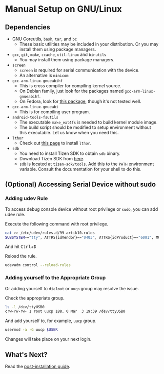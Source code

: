 # Manual Setup on GNU/Linux

## Dependencies

* GNU Coreutils, `bash`, `tar`, and `bc`
    * These basic utilities may be included in your distribution. Or you may install them using package managers.
* `gcc`, `git`, `make`, `ccache`, `util-linux` and `binutils`
    * You may install them using package managers.
* `screen`
    * `screen` is required for serial communication with the device.
    * An alternative is `minicom`
* `gcc-arm-linux-gnueabihf`
    * This is cross compiler for compiling kernel source.
    * On Debian family, just look for the packages named `gcc-arm-linux-gnueabihf`.
    * On Fedora, look for [this package](https://copr.fedorainfracloud.org/coprs/lantw44/arm-linux-gnueabihf-toolchain), though it's not tested well.
* `gcc-arm-linux-gnueabi`
    * This is for compiling user program.
* `android-tools-fsutils`
    * The executable `make_ext4fs` is needed to build kernel module image.
    * The build script should be modified to setup environment without this executable. Let us know when you need this.
* `lthor`
    * Check out [this page](https://source.tizen.org/documentation/reference/flash-device?langswitch=en) to install `lthor`.
* `sdb`
    * You need to install Tizen SDK to obtain `sdb` binary.
    * Download Tizen SDK from [here](https://download.tizen.org/sdk/InstallManager/tizen-sdk-2.4b/).
    * `sdb` is located at `tizen-sdk/tools`. Add this to the `PATH` environment variable. Consult the documentation for your shell to do this.

## (Optional) Accessing Serial Device without sudo

### Adding udev Rule

To access debug console device without root privilege or `sudo`, you can add udev rule.

Execute the following command with root privilege.

```bash
cat >> /etc/udev/rules.d/99-artik10.rules
SUBSYSTEM=="tty", ATTRS{idVendor}=="0403", ATTRS{idProduct}=="6001", MODE="0666"
```

And hit <kbd>Ctrl</kbd>+<kbd>D</kbd>

Reload the rule.

```bash
udevadm control --reload-rules
```

### Adding yourself to the Appropriate Group

Or adding yourself to `dialout` or `uucp` group may resolve the issue.

Check the appropriate group.

```bash
ls -l /dev/ttyUSB0
crw-rw-rw- 1 root uucp 188, 0 Mar  3 19:39 /dev/ttyUSB0
```

And add yourself to, for example, `uucp` group.

```bash
usermod -a -G uucp $USER
```

Changes will take place on your next login.

## What's Next?

Read the [post-installation guide](/doc/OSEnvPostInstall.md).
